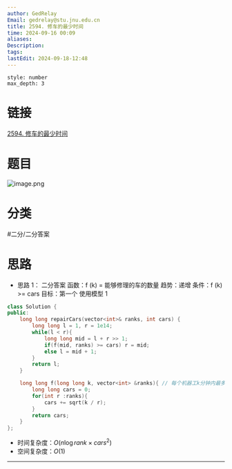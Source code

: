 ```yaml
---
author: GedRelay
Email: gedrelay@stu.jnu.edu.cn
title: 2594. 修车的最少时间
time: 2024-09-16 00:09
aliases: 
Description: 
tags: 
lastEdit: 2024-09-18-12:48
---
```


```toc
style: number
max_depth: 3
```

# 链接
[2594. 修车的最少时间](https://leetcode.cn/problems/minimum-time-to-repair-cars/) 

# 题目
![image.png](https://ged-pic-bed.oss-cn-guangzhou.aliyuncs.com/img/202409160010826.png)


# 分类
#二分/二分答案 

# 思路
- 思路 1：
二分答案
函数：f (k) = 能够修理的车的数量
趋势：递增
条件：f (k) >= cars
目标：第一个
使用模型 1


```cpp
class Solution {
public:
    long long repairCars(vector<int>& ranks, int cars) {
        long long l = 1, r = 1e14;
        while(l < r){
            long long mid = l + r >> 1;
            if(f(mid, ranks) >= cars) r = mid;
            else l = mid + 1;
        }
        return l;
    }

    long long f(long long k, vector<int> &ranks){ // 每个机器工k分钟内最多能修多少量车的和
        long long cars = 0;
        for(int r :ranks){
            cars += sqrt(k / r);
        }
        return cars;
    }
};
```


- 时间复杂度：${O\left( n\log rank\times cars^{2}  \right)  }$ 
- 空间复杂度：${O\left( 1 \right)  }$ 


---

